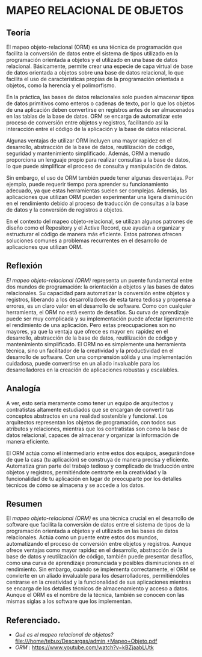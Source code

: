 # MAPEO RELACIONAL DE OBJETOS

## Teoría
El mapeo objeto-relacional (ORM) es una técnica de programación que facilita la conversión de datos entre el sistema de tipos utilizado en la programación orientada a objetos y el utilizado en una base de datos relacional. Básicamente, permite crear una especie de capa virtual de base de datos orientada a objetos sobre una base de datos relacional, lo que facilita el uso de características propias de la programación orientada a objetos, como la herencia y el polimorfismo.

En la práctica, las bases de datos relacionales solo pueden almacenar tipos de datos primitivos como enteros o cadenas de texto, por lo que los objetos de una aplicación deben convertirse en registros antes de ser almacenados en las tablas de la base de datos. ORM se encarga de automatizar este proceso de conversión entre objetos y registros, facilitando así la interacción entre el código de la aplicación y la base de datos relacional.

Algunas ventajas de utilizar ORM incluyen una mayor rapidez en el desarrollo, abstracción de la base de datos, reutilización de código, seguridad y mantenimiento simplificado. Además, ORM a menudo proporciona un lenguaje propio para realizar consultas a la base de datos, lo que puede simplificar el proceso de consulta y manipulación de datos.

Sin embargo, el uso de ORM también puede tener algunas desventajas. Por ejemplo, puede requerir tiempo para aprender su funcionamiento adecuado, ya que estas herramientas suelen ser complejas. Además, las aplicaciones que utilizan ORM pueden experimentar una ligera disminución en el rendimiento debido al proceso de traducción de consultas a la base de datos y la conversión de registros a objetos.

En el contexto del mapeo objeto-relacional, se utilizan algunos patrones de diseño como el Repository y el Active Record, que ayudan a organizar y estructurar el código de manera más eficiente. Estos patrones ofrecen soluciones comunes a problemas recurrentes en el desarrollo de aplicaciones que utilizan ORM.

## Reflexión
*El mapeo objeto-relacional (ORM)* representa un puente fundamental entre dos mundos de programación: la orientación a objetos y las bases de datos relacionales. Su capacidad para automatizar la conversión entre objetos y registros, liberando a los desarrolladores de esta tarea tediosa y propensa a errores, es un claro valor en el desarrollo de software.
Como con cualquier herramienta, el ORM no está exento de desafíos. Su curva de aprendizaje puede ser muy complicada y su implementación puede afectar ligeramente el rendimiento de una aplicación. Pero estas preocupaciones son no mayores, ya que la ventaja que ofrece es mayor en: rapidez en el desarrollo, abstracción de la base de datos, reutilización de código y mantenimiento simplificado.
El ORM no es simplemente una herramienta técnica, sino un facilitador de la creatividad y la productividad en el desarrollo de software. Con una comprensión sólida y una implementación cuidadosa, puede convertirse en un aliado invaluable para los desarrolladores en la creación de aplicaciones robustas y escalables.
## Analogía
A ver, esto sería meramente como tener un equipo de arquitectos y contratistas altamente estudiados que se encargan de convertir tus conceptos abstractos en una realidad sostenible y funcional. Los arquitectos representan los objetos de programación, con todos sus atributos y relaciones, mientras que los contratistas son como la base de datos relacional, capaces de almacenar y organizar la información de manera eficiente.

El ORM actúa como el intermediario entre estos dos equipos, asegurándose de que la casa (tu aplicación) se construya de manera precisa y eficiente. Automatiza gran parte del trabajo tedioso y complicado de traducción entre objetos y registros, permitiéndote centrarte en la creatividad y la funcionalidad de tu aplicación en lugar de preocuparte por los detalles técnicos de cómo se almacena y se accede a los datos.
## Resumen
El *mapeo objeto-relacional (ORM)* es una técnica crucial en el desarrollo de software que facilita la conversión de datos entre el sistema de tipos de la programación orientada a objetos y el utilizado en las bases de datos relacionales. Actúa como un puente entre estos dos mundos, automatizando el proceso de conversión entre objetos y registros. Aunque ofrece ventajas como mayor rapidez en el desarrollo, abstracción de la base de datos y reutilización de código, también puede presentar desafíos, como una curva de aprendizaje pronunciada y posibles disminuciones en el rendimiento. Sin embargo, cuando se implementa correctamente, el ORM se convierte en un aliado invaluable para los desarrolladores, permitiéndoles centrarse en la creatividad y la funcionalidad de sus aplicaciones mientras se encarga de los detalles técnicos de almacenamiento y acceso a datos.
Aunque el ORM es el nombre de la técnica, también se conocen con las mismas siglas a los software que los implementan.

## Referenciado.
- *Qué es el mapeo relacional de objetos?* <file:///home/tebux/Descargas/admin,+Mapeo+Objeto.pdf>
- *ORM* : <https://www.youtube.com/watch?v=kBZjaabLUtk>
